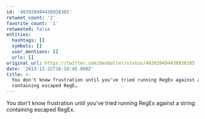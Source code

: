 ```yaml
---
id: '403920494438928385'
retweet_count: '2'
favorite_count: '1'
retweeted: false
entities:
  hashtags: []
  symbols: []
  user_mentions: []
  urls: []
original_url: https://twitter.com/benbalter/status/403920494438928385
date: '2013-11-22T16:18:45.000Z'
title: >-
  You don't know frustration until you've tried running RegEx against a string
  containing escaped RegE…
---
```


You don't know frustration until you've tried running RegEx against a string containing escaped RegEx.